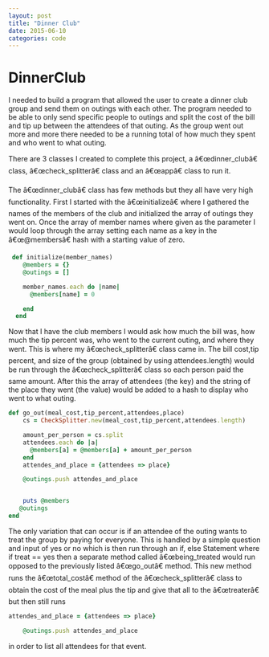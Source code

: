```yaml
---
layout: post
title: "Dinner Club"
date: 2015-06-10
categories: code
---
```


# DinnerClub

I needed to build a program that allowed the user to create a dinner club group and send them on outings with each other. The program needed to be able to only send specific people to outings and split the cost of the bill and tip up between the attendees of that outing. As the group went out more and more there needed to be a running total of how much they spent and who went to what outing.

There are 3 classes I created to complete this project, a â€œdinner_clubâ€ class, â€œcheck_splitterâ€ class and an â€œappâ€ class to run it.

The â€œdinner_clubâ€ class has few methods but they all have very high functionality. First I started with the â€œinitializeâ€ where I gathered the names of the members of the club and initialized the array of outings they went on. Once the array of member names where given as the parameter
I would loop through the array setting each name as a key in the â€œ@membersâ€ hash with a starting value of zero. 

```ruby
 def initialize(member_names)
    @members = {}
    @outings = []

    member_names.each do |name|
      @members[name] = 0

    end
  end
```

Now that I have the club members I would ask how much the bill was, how much the tip percent was, who went to the current outing, and where they went. This is where my â€œcheck_splitterâ€ class came in. The bill cost,tip percent, and size of the group (obtained by using attendees.length) would be run through the â€œcheck_splitterâ€ class so each person paid the same amount. After this the array of attendees (the key) and the string of the place they went (the value) would be added to a hash to display who went to what outing.

```ruby
def go_out(meal_cost,tip_percent,attendees,place)
    cs = CheckSplitter.new(meal_cost,tip_percent,attendees.length)

    amount_per_person = cs.split
    attendees.each do |a|
      @members[a] = @members[a] + amount_per_person
    end
    attendes_and_place = {attendees => place}

    @outings.push attendes_and_place


    puts @members 
   @outings
end
```

The only variation that can occur is if an attendee of the outing wants to treat the group by paying for everyone. This is handled by a simple question and input of yes or no which is then run through an if, else Statement where if treat == yes then a separate method called â€œbeing_treated would run opposed to the previously listed â€œgo_outâ€ method. This new method runs the â€œtotal_costâ€ method of the â€œcheck_splitterâ€ class to obtain the cost of the meal plus the tip and give that all to the â€œtreaterâ€ but then still runs 

```ruby
attendes_and_place = {attendees => place}

    @outings.push attendes_and_place
```
in order to list all attendees for that event.